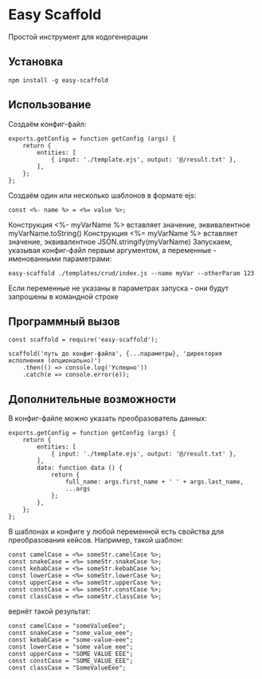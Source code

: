 
# Easy Scaffold

Простой инструмент для кодогенерации

## Установка

```
npm install -g easy-scaffold
```

## Использование

Создаём конфиг-файл:
```
exports.getConfig = function getConfig (args) {
    return {
        entities: [
            { input: './template.ejs', output: '@/result.txt' },
        ],
    };
};
```
Создаём один или несколько шаблонов в формате ejs:
```
const <%- name %> = <%= value %>;

```
Конструкция <%- myVarName %> вставляет значение, эквивалентное myVarName.toString()
Конструкция <%= myVarName %> вставляет значение, эквивалентное JSON.stringify(myVarName)
Запускаем, указывая конфиг-файл первым аргументом, а переменные - именованными параметрами:
```
easy-scaffold ./templates/crud/index.js --name myVar --otherParam 123
```
Если переменные не указаны в параметрах запуска - они будут запрошены в командной строке

## Программный вызов

```
const scaffold = require('easy-scaffold');

scaffold('путь до конфиг-файла', {...параметры}, 'директория исполнения (опционально)')
    .then(() => console.log('Успешно'))
    .catch(e => console.error(e));
```

## Дополнительные возможности

В конфиг-файле можно указать преобразователь данных:
```
exports.getConfig = function getConfig (args) {
    return {
        entities: [
            { input: './template.ejs', output: '@/result.txt' },
        ],
        data: function data () {
            return {
                full_name: args.first_name + ' ' + args.last_name,
                ...args
            };
        },
    };
};
```

В шаблонах и конфиге у любой переменной есть свойства для преобразования кейсов. Например, такой шаблон:
```
const camelCase = <%= someStr.camelCase %>;
const snakeCase = <%= someStr.snakeCase %>;
const kebabCase = <%= someStr.kebabCase %>;
const lowerCase = <%= someStr.lowerCase %>;
const upperCase = <%= someStr.upperCase %>;
const constCase = <%= someStr.constCase %>;
const classCase = <%= someStr.classCase %>;
```
вернёт такой результат:
```
const camelCase = "someValueEee";
const snakeCase = "some_value_eee";
const kebabCase = "some-value-eee";
const lowerCase = "some value eee";
const upperCase = "SOME VALUE EEE";
const constCase = "SOME_VALUE_EEE";
const classCase = "SomeValueEee";
```
